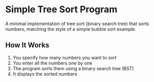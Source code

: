 # Simple Tree Sort Program

A minimal implementation of tree sort (binary search tree) that sorts numbers, matching the style of a simple bubble sort example.

## How It Works

1. You specify how many numbers you want to sort
2. You enter all the numbers one by one
3. The program sorts them using a binary search tree (BST)
4. It displays the sorted numbers
